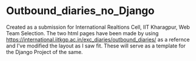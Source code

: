 # Outbound_diaries_no_Django

Created as a submission for International Realtions Cell, IIT Kharagpur, Web Team Selection.
The two html pages have been made by using https://international.iitkgp.ac.in/exc_diaries/outbound_diaries/ as a refernce and I've modified the layout as I saw fit.
These will serve as a template for the Django Project of the same.
